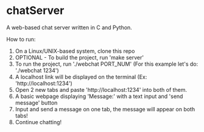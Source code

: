 # chatServer
A web-based chat server written in C and Python.

How to run:
1. On a Linux/UNIX-based system, clone this repo
2. OPTIONAL - To build the project, run 'make server'
3. To run the project, run './webchat PORT_NUM' (For this example let's do: './webchat 1234')
4. A localhost link will be displayed on the terminal (Ex: 'http://localhost:1234')
5. Open 2 new tabs and paste 'http://localhost:1234' into both of them.
6. A basic webpage displaying 'Message:' with a text input and 'send message' button
7. Input and send a message on one tab, the message will appear on both tabs!
8. Continue chatting!
